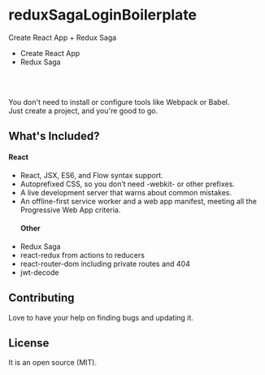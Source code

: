 # reduxSagaLoginBoilerplate
Create React App + Redux Saga

<ul>
	<li>Create React App</li>
	<li>Redux Saga</li>
</ul>
<br /><br />
<p>
You don't need to install or configure tools like Webpack or Babel.
<br />
Just create a project, and you're good to go.
</p>
<h2>What's Included?</h2>
<h4>React</h4>
<ul>
<li>React, JSX, ES6, and Flow syntax support.</li>
<li>Autoprefixed CSS, so you don’t need -webkit- or other prefixes.</li>
<li>A live development server that warns about common mistakes.</li>
<li>An offline-first service worker and a web app manifest, meeting all the Progressive Web App criteria.</li>
</ul>
<ul>
<h4>Other</h4>
<li>Redux Saga</li>
<li>react-redux from actions to reducers</li>
<li>react-router-dom including private routes and 404</li>
<li>jwt-decode</li>
</ul>

<h2>Contributing</h2>
Love to have your help on finding bugs and updating it.

<h2>License</h2>
It is an open source (MIT).